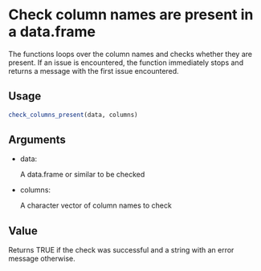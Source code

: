 # Check column names are present in a data.frame

The functions loops over the column names and checks whether they are
present. If an issue is encountered, the function immediately stops and
returns a message with the first issue encountered.

## Usage

``` r
check_columns_present(data, columns)
```

## Arguments

- data:

  A data.frame or similar to be checked

- columns:

  A character vector of column names to check

## Value

Returns TRUE if the check was successful and a string with an error
message otherwise.
